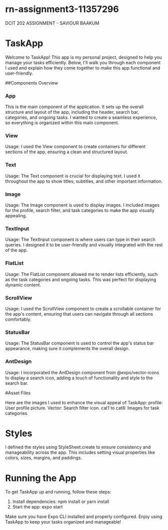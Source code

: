 # rn-assignment3-11357296
DCIT 202 ASSIGNMENT - SAVIOUR BAAKUM



# TaskApp

Welcome to TaskApp! This app is my personal project, designed to help you manage your tasks efficiently. Below, I'll walk you through each component I used and explain how they come together to make this app functional and user-friendly.

##Components Overview

### App
This is the main component of the application. It sets up the overall structure and layout of the app, including the header, search bar, categories, and ongoing tasks. I wanted to create a seamless experience, so everything is organized within this main component.

### View
Usage: I used the View component to create containers for different sections of the app, ensuring a clean and structured layout.

### Text
Usage: The Text component is crucial for displaying text. I used it throughout the app to show titles, subtitles, and other important information.

### Image
Usage: The Image component is used to display images. I included images for the profile, search filter, and task categories to make the app visually appealing.

### TextInput
Usage: The TextInput component is where users can type in their search queries. I designed it to be user-friendly and visually integrated with the rest of the app.

### FlatList
Usage: The FlatList component allowed me to render lists efficiently, such as the task categories and ongoing tasks. This was perfect for displaying dynamic content.

### ScrollView
Usage: I used the ScrollView component to create a scrollable container for the app's content, ensuring that users can navigate through all sections comfortably.

### StatusBar
Usage: The StatusBar component is used to control the app's status bar appearance, making sure it complements the overall design.

### AntDesign
Usage: I incorporated the AntDesign component from @expo/vector-icons to display a search icon, adding a touch of functionality and style to the search bar.

#Asset Files

Here are the images I used to enhance the visual appeal of TaskApp:
profile: User profile picture.
Vector: Search filter icon.
cat1 to cat8: Images for task categories.

# Styles

I defined the styles using StyleSheet.create to ensure consistency and manageability across the app. This includes setting visual properties like colors, sizes, margins, and paddings.

# Running the App

To get TaskApp up and running, follow these steps:

1. Install dependencies: npm install or yarn install
2. Start the app: expo start

Make sure you have Expo CLI installed and properly configured. Enjoy using TaskApp to keep your tasks organized and manageable!

